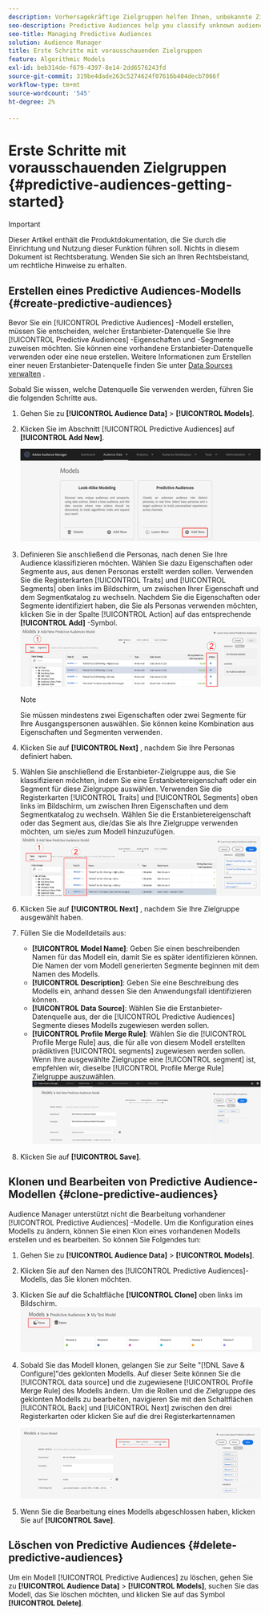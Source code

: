 ```yaml
---
description: Vorhersagekräftige Zielgruppen helfen Ihnen, unbekannte Zielgruppen mithilfe von Datenwissenschaft in Echtzeit in eindeutige Personas zu klassifizieren.
seo-description: Predictive Audiences help you classify unknown audiences into distinct personas in real-time, using data science.
seo-title: Managing Predictive Audiences
solution: Audience Manager
title: Erste Schritte mit vorausschauenden Zielgruppen
feature: Algorithmic Models
exl-id: beb314de-f679-4397-8e14-2dd6576243fd
source-git-commit: 319be4dade263c5274624f07616b404decb7066f
workflow-type: tm+mt
source-wordcount: '545'
ht-degree: 2%

---
```


# Erste Schritte mit vorausschauenden Zielgruppen {#predictive-audiences-getting-started}

>[!IMPORTANT]
>Dieser Artikel enthält die Produktdokumentation, die Sie durch die Einrichtung und Nutzung dieser Funktion führen soll. Nichts in diesem Dokument ist Rechtsberatung. Wenden Sie sich an Ihren Rechtsbeistand, um rechtliche Hinweise zu erhalten.

## Erstellen eines Predictive Audiences-Modells {#create-predictive-audiences}

Bevor Sie ein [!UICONTROL Predictive Audiences] -Modell erstellen, müssen Sie entscheiden, welcher Erstanbieter-Datenquelle Sie Ihre [!UICONTROL Predictive Audiences] -Eigenschaften und -Segmente zuweisen möchten. Sie können eine vorhandene Erstanbieter-Datenquelle verwenden oder eine neue erstellen. Weitere Informationen zum Erstellen einer neuen Erstanbieter-Datenquelle finden Sie unter [Data Sources verwalten](https://experienceleague.adobe.com/docs/audience-manager/user-guide/features/data-sources/manage-datasources.html) .

Sobald Sie wissen, welche Datenquelle Sie verwenden werden, führen Sie die folgenden Schritte aus.

1. Gehen Sie zu **[!UICONTROL Audience Data]** > **[!UICONTROL Models]**.
1. Klicken Sie im Abschnitt [!UICONTROL Predictive Audiences] auf **[!UICONTROL Add New]**.

   ![smart-persona-add](assets/predictive-audiences-add.png)

1. Definieren Sie anschließend die Personas, nach denen Sie Ihre Audience klassifizieren möchten. Wählen Sie dazu Eigenschaften oder Segmente aus, aus denen Personas erstellt werden sollen. Verwenden Sie die Registerkarten [!UICONTROL Traits] und [!UICONTROL Segments] oben links im Bildschirm, um zwischen Ihrer Eigenschaft und dem Segmentkatalog zu wechseln. Nachdem Sie die Eigenschaften oder Segmente identifiziert haben, die Sie als Personas verwenden möchten, klicken Sie in der Spalte [!UICONTROL Action] auf das entsprechende **[!UICONTROL Add]** -Symbol.
   ![smart-persona-select-personas](assets/predictive-audiences-persona.png)
   >[!NOTE]
   >Sie müssen mindestens zwei Eigenschaften oder zwei Segmente für Ihre Ausgangspersonen auswählen. Sie können keine Kombination aus Eigenschaften und Segmenten verwenden.
1. Klicken Sie auf **[!UICONTROL Next]** , nachdem Sie Ihre Personas definiert haben.
1. Wählen Sie anschließend die Erstanbieter-Zielgruppe aus, die Sie klassifizieren möchten, indem Sie eine Erstanbietereigenschaft oder ein Segment für diese Zielgruppe auswählen. Verwenden Sie die Registerkarten [!UICONTROL Traits] und [!UICONTROL Segments] oben links im Bildschirm, um zwischen Ihren Eigenschaften und dem Segmentkatalog zu wechseln. Wählen Sie die Erstanbietereigenschaft oder das Segment aus, die/das Sie als Ihre Zielgruppe verwenden möchten, um sie/es zum Modell hinzuzufügen.
   ![smart-persona-select-audience](assets/predictive-audiences-audience.png)
1. Klicken Sie auf **[!UICONTROL Next]** , nachdem Sie Ihre Zielgruppe ausgewählt haben.
1. Füllen Sie die Modelldetails aus:
   * **[!UICONTROL Model Name]**: Geben Sie einen beschreibenden Namen für das Modell ein, damit Sie es später identifizieren können. Die Namen der vom Modell generierten Segmente beginnen mit dem Namen des Modells.
   * **[!UICONTROL Description]**: Geben Sie eine Beschreibung des Modells ein, anhand dessen Sie den Anwendungsfall identifizieren können.
   * **[!UICONTROL Data Source]**: Wählen Sie die Erstanbieter-Datenquelle aus, der die [!UICONTROL Predictive Audiences] Segmente dieses Modells zugewiesen werden sollen.
   * **[!UICONTROL Profile Merge Rule]**: Wählen Sie die [!UICONTROL Profile Merge Rule] aus, die für alle von diesem Modell erstellten prädiktiven [!UICONTROL segments] zugewiesen werden sollen. Wenn Ihre ausgewählte Zielgruppe eine [!UICONTROL segment] ist, empfehlen wir, dieselbe [!UICONTROL Profile Merge Rule] Zielgruppe auszuwählen.
     ![predictive-audiences-save](assets/predictive-audiences-save.png)
1. Klicken Sie auf **[!UICONTROL Save]**.

## Klonen und Bearbeiten von Predictive Audience-Modellen {#clone-predictive-audiences}

Audience Manager unterstützt nicht die Bearbeitung vorhandener [!UICONTROL Predictive Audiences] -Modelle. Um die Konfiguration eines Modells zu ändern, können Sie einen Klon eines vorhandenen Modells erstellen und es bearbeiten. So können Sie Folgendes tun:

1. Gehen Sie zu **[!UICONTROL Audience Data]** > **[!UICONTROL Models]**.
2. Klicken Sie auf den Namen des [!UICONTROL Predictive Audiences]-Modells, das Sie klonen möchten.
3. Klicken Sie auf die Schaltfläche **[!UICONTROL Clone]** oben links im Bildschirm.
   ![predictive-audiences-clone](assets/predictive-audiences-clone.png)
4. Sobald Sie das Modell klonen, gelangen Sie zur Seite &quot;[!DNL Save & Configure]&quot;des geklonten Modells. Auf dieser Seite können Sie die [!UICONTROL data source] und die zugewiesene [!UICONTROL Profile Merge Rule] des Modells ändern. Um die Rollen und die Zielgruppe des geklonten Modells zu bearbeiten, navigieren Sie mit den Schaltflächen [!UICONTROL Back] und [!UICONTROL Next] zwischen den drei Registerkarten oder klicken Sie auf die drei Registerkartennamen

   ![predictive-audiences-clone-navigate](assets/predictive-audiences-clone-navigate.png)

5. Wenn Sie die Bearbeitung eines Modells abgeschlossen haben, klicken Sie auf **[!UICONTROL Save]**.

## Löschen von Predictive Audiences {#delete-predictive-audiences}

Um ein Modell [!UICONTROL Predictive Audiences] zu löschen, gehen Sie zu **[!UICONTROL Audience Data]** > **[!UICONTROL Models]**, suchen Sie das Modell, das Sie löschen möchten, und klicken Sie auf das Symbol **[!UICONTROL Delete]**.
